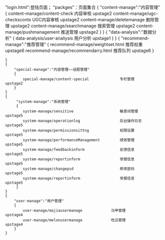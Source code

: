 
"login.html":登陆页面；
“packges”：页面集合
    {
        "content-manage":"内容管理"
        {
            content-manage/content-check      		内容审核        	upstage2
            content-manage/ugc-checksconts      	UGC内容审核     upstage2
            content-manage/deletemanage      		删除管理	    	upstage2
            content-manage/searchmanage	    	    搜索管理		    upstage2
            content-manage/pushmanagement	    	推送管理		    upstage2
        }
    }
    {
        "data-analysis":"数据分析"
        {
            data-analysis/user-analiysis	    		用户分析	    	 upstage1
        }
    }
   {
        "recommend-manage":"推荐管理"
        {
                recommend-manage/weightset.html	    	推荐权重		upstage6
                recommend-manage/recommendarry.html	    推荐队列		upstage6
        }

    }
    {
        "special-manage":"内容管理——话题管理"
        {
            special-manage/content-special      		专栏管理		upstage2
        }
    }
    {
         "system-manage":"系统管理"
         {
            system-manage/sensitive	          		    敏感词管理	        upstage5
            system-manage/operationlog	       	        后台操作日志      	upstage5
            system-manage/permissionsittng       		权限设置	     	    upstage5
            system-manage/performanceManagement      	绩效管理	    	    upstage5
            system-manage/feedbackinform       		    反馈信息	     	    upstage5
            system-manage/reportinform     		        举报信息	     	    upstage5
            system-manage/changepsd    		            修改密码	     	    upstage5
            system-manage/reportinform     		        举报信息	     	    upstage5
         }
    }
    {
        "user-manage":"用户管理"
        {
            user-manage/majiausermanage      		马甲管理		    upstage4
            user-manage/melonusermanage	    	    吃瓜管理		    upstage4
        }
    }
